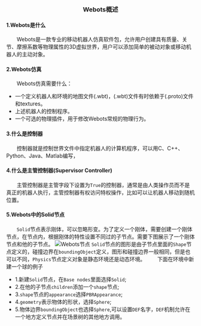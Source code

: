 ### <center> Webots概述
#### 1.Webots是什么
&emsp;&emsp;Webots是一款专业的移动机器人仿真软件包，允许用户创建具有质量、关节、摩擦系数等物理属性的3D虚拟世界，用户可以添加简单的被动对象或移动机器人的主动对象。
#### 2.Webots仿真
&emsp;&emsp;Webots仿真需要什么：
- 一个定义机器人和环境的地图文件(.wbt)，(.wbt)文件有时依赖于(.proto)文件和textures。
- 上述机器人的控制程序。
- 一个可选的物理插件，用于修改Webots常规的物理行为。
#### 3.什么是控制器
&emsp;&emsp;控制器就是控制世界文件中指定机器人的计算机程序，可以用C、C++、Python、Java、Matlab编写，
#### 4.什么是主管控制器(Supervisor Controller)
&emsp;&emsp;主管控制器是主管字段下设置为`True`的控制器，通常是由人类操作员而不是真正的机器人执行，主管控制器有权访问特权操作，比如可以让机器人移动到随机位置。
#### 5.Webots中的Solid节点
&emsp;&emsp;`Solid`节点表示刚体，可以忽略形变。为了定义一个刚体，需要创建一个刚体节点，在节点内，根据刚体的特性设置不同过的子节点。需要下图展示了一个刚体节点和他的子节点。
![Webots节点](https://img-blog.csdnimg.cn/f856c431a874485590048570eab17dad.png)
`Solid`节点的图形是由子节点里面的`Shape`节点定义的，碰撞边界在`boundingObject`定义，图形和碰撞边界一般相同，但是也可以不同，`Physics`节点定义对象是静态环境还是动态环境。
&emsp;&emsp;下面在环境中新建一个球的例子
- 1.新建`Solid`节点，在`Base nodes`里面选择`Solid`;
- 2.在他的子节点`children`添加一个`shape`节点;
- 3.`shape`节点的`appearance`选择`PBRAppearance`;
- 4.`geometry`表示物体的形状，选择`Sphere`;
- 5.物体边界`boundingObject`也选择`Sphere`,可以设置`DEF`名字，`DEF`机制允许在一个地方定义节点并在场景树的其他地方调用。



